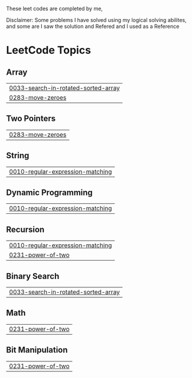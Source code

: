 These leet codes are completed by me, 

Disclaimer: 
  Some problems I have solved using my logical solving abilites, and some are I saw the solution and Refered and I used as a Reference
  

<!---LeetCode Topics Start-->
# LeetCode Topics
## Array
|  |
| ------- |
| [0033-search-in-rotated-sorted-array](https://github.com/Sriraj-03/leetcode/tree/master/0033-search-in-rotated-sorted-array) |
| [0283-move-zeroes](https://github.com/Hunt-03/leetcode/tree/master/0283-move-zeroes) |
## Two Pointers
|  |
| ------- |
| [0283-move-zeroes](https://github.com/Hunt-03/leetcode/tree/master/0283-move-zeroes) |
## String
|  |
| ------- |
| [0010-regular-expression-matching](https://github.com/Sriraj-03/leetcode/tree/master/0010-regular-expression-matching) |
## Dynamic Programming
|  |
| ------- |
| [0010-regular-expression-matching](https://github.com/Sriraj-03/leetcode/tree/master/0010-regular-expression-matching) |
## Recursion
|  |
| ------- |
| [0010-regular-expression-matching](https://github.com/Sriraj-03/leetcode/tree/master/0010-regular-expression-matching) |
| [0231-power-of-two](https://github.com/Sriraj-03/leetcode/tree/master/0231-power-of-two) |
## Binary Search
|  |
| ------- |
| [0033-search-in-rotated-sorted-array](https://github.com/Sriraj-03/leetcode/tree/master/0033-search-in-rotated-sorted-array) |
## Math
|  |
| ------- |
| [0231-power-of-two](https://github.com/Sriraj-03/leetcode/tree/master/0231-power-of-two) |
## Bit Manipulation
|  |
| ------- |
| [0231-power-of-two](https://github.com/Sriraj-03/leetcode/tree/master/0231-power-of-two) |
<!---LeetCode Topics End-->